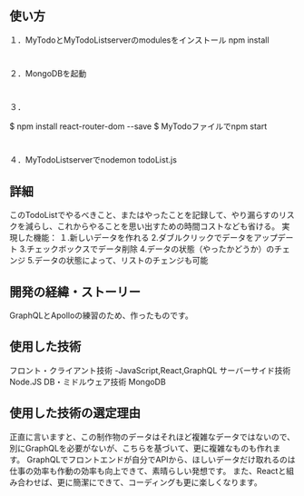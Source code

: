 ## 使い方
１．MyTodoとMyTodoListserverのmodulesをインストール
  npm install
#
２．MongoDBを起動
#
３． 

$ npm install react-router-dom --save
$ MyTodoファイルでnpm start
#
４．MyTodoListserverでnodemon todoList.js

## 詳細
このTodoListでやるべきこと、またはやったことを記録して、やり漏らすのリスクを減らし、これからやることを思い出すための時間コストなども省ける。
実現した機能：
１.新しいデータを作れる
2.ダブルクリックでデータをアップデート
3.チェックボックスでデータ削除
4.データの状態（やったかどうか）のチェンジ
5.データの状態によって、リストのチェンジも可能
## 開発の経緯・ストーリー
GraphQLとApolloの練習のため、作ったものです。
## 使用した技術
フロント・クライアント技術
  -JavaScript,React,GraphQL
サーバーサイド技術
  Node.JS
DB・ミドルウェア技術
  MongoDB
## 使用した技術の選定理由
正直に言いますと、この制作物のデータはそれほど複雑なデータではないので、別にGraphQLを必要がないが、こちらを基づいて、更に複雑なものも作れます。
GraphQLでフロントエンドが自分でAPIから、ほしいデータだけ取れるのは仕事の効率も作動の効率も向上できて、素晴らしい発想です。
また、Reactと組み合わせば、更に簡潔にできて、コーディングも更に楽しくなります。
